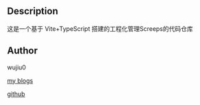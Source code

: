 ## Description

这是一个基于 Vite+TypeScript 搭建的工程化管理Screeps的代码仓库

## Author

wujiu0

[my blogs](https://wujiu0.github.io)

[github](https://github.com/wujiu0)

